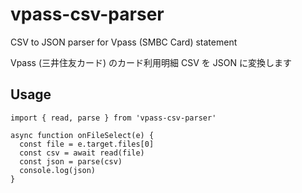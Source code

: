 # vpass-csv-parser

CSV to JSON parser for Vpass (SMBC Card) statement

Vpass (三井住友カード) のカード利用明細 CSV を JSON に変換します

## Usage

```
import { read, parse } from 'vpass-csv-parser'

async function onFileSelect(e) {
  const file = e.target.files[0]
  const csv = await read(file)
  const json = parse(csv)
  console.log(json)
}
```
